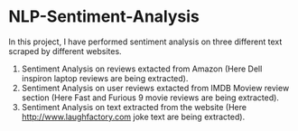 # NLP-Sentiment-Analysis
In this project, I have performed sentiment analysis on three different text scraped by different websites.


1. Sentiment Analysis on reviews extacted from Amazon (Here Dell inspiron laptop reviews are being extracted).
2. Sentiment Analysis on user reviews extacted from IMDB Moview review section (Here Fast and Furious 9 movie reviews are being extracted).
3. Sentiment Analysis on text extracted from the website (Here http://www.laughfactory.com joke text are being extracted).
